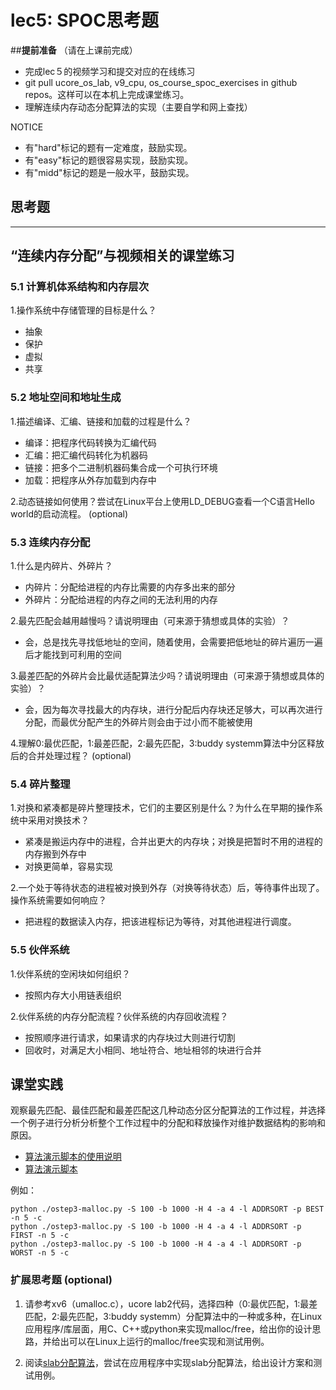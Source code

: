 # lec5: SPOC思考题

##**提前准备**
（请在上课前完成）

- 完成lec５的视频学习和提交对应的在线练习
- git pull ucore_os_lab, v9_cpu, os_course_spoc_exercises in github repos。这样可以在本机上完成课堂练习。
- 理解连续内存动态分配算法的实现（主要自学和网上查找）

NOTICE
- 有"hard"标记的题有一定难度，鼓励实现。
- 有"easy"标记的题很容易实现，鼓励实现。
- 有"midd"标记的题是一般水平，鼓励实现。


## 思考题
---

## “连续内存分配”与视频相关的课堂练习

### 5.1 计算机体系结构和内存层次

1.操作系统中存储管理的目标是什么？

+ 抽象
+ 保护
+ 虚拟
+ 共享


### 5.2 地址空间和地址生成
1.描述编译、汇编、链接和加载的过程是什么？

+ 编译：把程序代码转换为汇编代码
+ 汇编：把汇编代码转化为机器码
+ 链接：把多个二进制机器码集合成一个可执行环境
+ 加载：把程序从外存加载到内存中

2.动态链接如何使用？尝试在Linux平台上使用LD_DEBUG查看一个C语言Hello world的启动流程。  (optional)



### 5.3 连续内存分配
1.什么是内碎片、外碎片？

+ 内碎片：分配给进程的内存比需要的内存多出来的部分
+ 外碎片：分配给进程的内存之间的无法利用的内存

2.最先匹配会越用越慢吗？请说明理由（可来源于猜想或具体的实验）？

+ 会，总是找先寻找低地址的空间，随着使用，会需要把低地址的碎片遍历一遍后才能找到可利用的空间

3.最差匹配的外碎片会比最优适配算法少吗？请说明理由（可来源于猜想或具体的实验）？

+ 会，因为每次寻找最大的内存块，进行分配后内存块还足够大，可以再次进行分配，而最优分配产生的外碎片则会由于过小而不能被使用

4.理解0:最优匹配，1:最差匹配，2:最先匹配，3:buddy systemm算法中分区释放后的合并处理过程？ (optional)


### 5.4 碎片整理
1.对换和紧凑都是碎片整理技术，它们的主要区别是什么？为什么在早期的操作系统中采用对换技术？  

+ 紧凑是搬运内存中的进程，合并出更大的内存块；对换是把暂时不用的进程的内存搬到外存中
+ 对换更简单，容易实现

2.一个处于等待状态的进程被对换到外存（对换等待状态）后，等待事件出现了。操作系统需要如何响应？

+ 把进程的数据读入内存，把该进程标记为等待，对其他进程进行调度。

### 5.5 伙伴系统
1.伙伴系统的空闲块如何组织？

+ 按照内存大小用链表组织

2.伙伴系统的内存分配流程？伙伴系统的内存回收流程？

+ 按照顺序进行请求，如果请求的内存块过大则进行切割
+ 回收时，对满足大小相同、地址符合、地址相邻的块进行合并

## 课堂实践

观察最先匹配、最佳匹配和最差匹配这几种动态分区分配算法的工作过程，并选择一个例子进行分析分析整个工作过程中的分配和释放操作对维护数据结构的影响和原因。

  * [算法演示脚本的使用说明](https://github.com/chyyuu/os_tutorial_lab/blob/master/ostep/ostep3-malloc.md)
  * [算法演示脚本](https://github.com/chyyuu/os_tutorial_lab/blob/master/ostep/ostep3-malloc.py)

例如：
```
python ./ostep3-malloc.py -S 100 -b 1000 -H 4 -a 4 -l ADDRSORT -p BEST -n 5 -c
python ./ostep3-malloc.py -S 100 -b 1000 -H 4 -a 4 -l ADDRSORT -p FIRST -n 5 -c
python ./ostep3-malloc.py -S 100 -b 1000 -H 4 -a 4 -l ADDRSORT -p WORST -n 5 -c
```

### 扩展思考题 (optional)

1. 请参考xv6（umalloc.c），ucore lab2代码，选择四种（0:最优匹配，1:最差匹配，2:最先匹配，3:buddy systemm）分配算法中的一种或多种，在Linux应用程序/库层面，用C、C++或python来实现malloc/free，给出你的设计思路，并给出可以在Linux上运行的malloc/free实现和测试用例。


2. 阅读[slab分配算法](http://en.wikipedia.org/wiki/Slab_allocation)，尝试在应用程序中实现slab分配算法，给出设计方案和测试用例。
